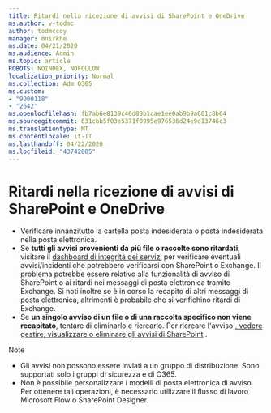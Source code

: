 ```yaml
---
title: Ritardi nella ricezione di avvisi di SharePoint e OneDrive
ms.author: v-todmc
author: todmccoy
manager: mnirkhe
ms.date: 04/21/2020
ms.audience: Admin
ms.topic: article
ROBOTS: NOINDEX, NOFOLLOW
localization_priority: Normal
ms.collection: Adm_O365
ms.custom:
- "9000118"
- "2642"
ms.openlocfilehash: fb7ab6e8139c46d89b1cae1ee0ab9b9a601c8b64
ms.sourcegitcommit: 631cbb5f03e5371f0995e976536d24e9d13746c3
ms.translationtype: MT
ms.contentlocale: it-IT
ms.lasthandoff: 04/22/2020
ms.locfileid: "43742005"
---
```

# <a name="delays-in-receiving-sharepoint-and-onedrive-alerts"></a>Ritardi nella ricezione di avvisi di SharePoint e OneDrive

- Verificare innanzitutto la cartella posta indesiderata o posta indesiderata nella posta elettronica.
- Se **tutti gli avvisi provenienti da più file o raccolte sono ritardati**, visitare il [dashboard di integrità dei servizi](https://portal.office.com/adminportal/home?ref=/servicehealth) per verificare eventuali avvisi/incidenti che potrebbero verificarsi con SharePoint o Exchange. Il problema potrebbe essere relativo alla funzionalità di avviso di SharePoint o ai ritardi nei messaggi di posta elettronica tramite Exchange. Si noti inoltre se è in corso la recapito di altri messaggi di posta elettronica, altrimenti è probabile che si verifichino ritardi di Exchange.
- Se **un singolo avviso di un file o di una raccolta specifico non viene recapitato**, tentare di eliminarlo e ricrearlo. Per ricreare l'avviso [, vedere gestire, visualizzare o eliminare gli avvisi di SharePoint](https://support.microsoft.com/office/manage-view-or-delete-sharepoint-alerts-99dfb19c-9a90-4a8c-aba1-aa8c8afb0de2) .

> [!NOTE]
> - Gli avvisi non possono essere inviati a un gruppo di distribuzione. Sono supportati solo i gruppi di sicurezza e di O365.
> - Non è possibile personalizzare i modelli di posta elettronica di avviso. Per ottenere tali operazioni, è necessario utilizzare il flusso di lavoro Microsoft Flow o SharePoint Designer.
